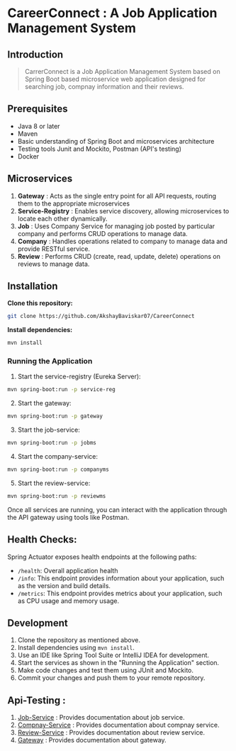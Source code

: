 # CareerConnect : A Job Application Management System

## Introduction
> CarrerConnect is a Job Application Management System based on Spring Boot based microservice web application designed for searching job, compnay information and their reviews. 

## Prerequisites

- Java 8 or later
- Maven
- Basic understanding of Spring Boot and microservices architecture
- Testing tools Junit and Mockito, Postman (API's testing)
- Docker

## Microservices

1. **Gateway** : Acts as the single entry point for all API requests, routing them to the appropriate microservices
2. **Service-Registry** : Enables service discovery, allowing microservices to locate each other dynamically.
3. **Job** : Uses Company Service for managing job posted by particular company and performs CRUD operations to manage data.
4. **Company** : Handles operations related to company to manage data and provide RESTful service.
5. **Review** : Performs CRUD (create, read, update, delete) operations on reviews to manage data.

## Installation

**Clone this repository:**
```Bash
git clone https://github.com/AkshayBaviskar07/CareerConnect
```

**Install dependencies:**
```Bash
mvn install
```

### Running the Application

1. Start the service-registry (Eureka Server):
```Bash
mvn spring-boot:run -p service-reg
```

2. Start the gateway:
```Bash
mvn spring-boot:run -p gateway
```

3. Start the job-service:
```Bash
mvn spring-boot:run -p jobms
```

4. Start the company-service:
```Bash
mvn spring-boot:run -p companyms
```

5. Start the review-service:
```Bash
mvn spring-boot:run -p reviewms
```

Once all services are running, you can interact with the application through the API gateway using tools like Postman.

## Health Checks:

Spring Actuator exposes health endpoints at the following paths:

- `/health`: Overall application health
- `/info`: This endpoint provides information about your application, such as the version and build details.
-  `/metrics`: This endpoint provides metrics about your application, such as CPU usage and memory usage.

## Development

1. Clone the repository as mentioned above.
2. Install dependencies using `mvn install`.
3. Use an IDE like Spring Tool Suite or IntelliJ IDEA for development.
4. Start the services as shown in the "Running the Application" section.
5. Make code changes and test them using JUnit and Mockito.
6. Commit your changes and push them to your remote repository.

## Api-Testing :

1. [Job-Service](https://web.postman.co/workspace/Job-Application~030a0559-860c-4698-9b47-9644dfbdace5/collection/31938115-ede4ae5f-a9a6-4cf9-a07a-8409f799bc70?action=share&source=copy-link&creator=31938115) : Provides documentation about job service.
2. [Compnay-Service](https://web.postman.co/workspace/Job-Application~030a0559-860c-4698-9b47-9644dfbdace5/collection/31938115-4fc58214-73b9-44c8-b47f-a07a5e257d47?action=share&source=copy-link&creator=31938115) :  Provides documentation about compnay service.
3. [Review-Service](https://web.postman.co/workspace/Job-Application~030a0559-860c-4698-9b47-9644dfbdace5/collection/31938115-48eab072-9f22-4cae-8e9d-27b588222322?action=share&source=copy-link&creator=31938115) :  Provides documentation about review service.
4. [Gateway](https://web.postman.co/workspace/Job-Application~030a0559-860c-4698-9b47-9644dfbdace5/collection/31938115-e2601a2d-08c9-4a50-94a7-e33c0722870a?action=share&source=copy-link&creator=31938115) :  Provides documentation about gateway.

